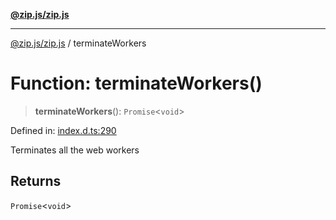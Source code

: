 [**@zip.js/zip.js**](../README.md)

***

[@zip.js/zip.js](../globals.md) / terminateWorkers

# Function: terminateWorkers()

> **terminateWorkers**(): `Promise`\<`void`\>

Defined in: [index.d.ts:290](https://github.com/gildas-lormeau/zip.js/blob/3fe977a027ef9183833f51be22c11dda80bcb12f/index.d.ts#L290)

Terminates all the web workers

## Returns

`Promise`\<`void`\>
